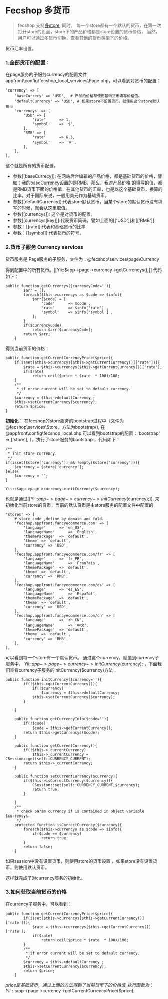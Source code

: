 Fecshop 多货币
==============

> fecshop 支持[多store](fecshop-feature-mutil-stores.md), 同时，
每一个store都有一个默认的货币，在第一次打开store的页面，store下的产品价格都是store设置的货币价格，
当然，用户可以通过多货币切换，查看其他的货币类型下的价格。

货币汇率设置。

### 1.全部货币的配置：

在page服务的子服务currency的配置文件 appfront\config\fecshop_local_services\Page.php，可以看到对货币的配置：

```
'currency' => [
	'baseCurrecy' => 'USD',  # 产品的价格都使用基础货币填写价格值。
	'defaultCurrency' => 'USD', # 如果store不设置货币，就使用这个store默认货币
	'currencys' => [
		'USD' => [
			'rate' 		=> 1,
			'symbol' 	=> '$',
		],
		'RMB' => [
			'rate' 		=> 6.3,
			'symbol' 	=> '￥',
		],
	],
],
```

这个就是所有的货币配置，

- 参数[[baseCurrecy]]: 在网站后台编辑的产品价格，都是基础货币的价格，譬如：我的baseCurrency设置的是RMB，那么，我对产品价格
的填写的值，都是RMB货币下面的价格值，在其他货币的汇率，也是以这个基础货币，换算的比率，对于国际来说，一般用美元作为基础货币。
- 参数[[defaultCurrency]]:代表store默认货币，当某个store的默认货币没有填写的时候，就会从这里取值。
- 参数[[currencys]]: 这个是对货币的配置。
- 参数[[currencys[key]]]:代表货币简码，譬如上面的[['USD']]和[['RMB']]
- 参数：[[rate]]:代表和基础货币的比率.
- 参数：[[symbol]]:代表货币的符号。

### 2.货币子服务  Currency services

货币服务是 Page服务的子服务，文件为：@fecshop\services\page\Currency

得到配置中的所有货币。[[Yii::$app->page->currency->getCurrencys();]] 
代码如下：

```
public function getCurrencys($currencyCode=''){
		$arr = [];
		foreach($this->currencys as $code => $info){
			$arr[$code] = [
				'code' 		=> $code ,
				'rate' 		=> $info['rate'] ,
				'symbol' 	=> $info['symbol'] ,
			];
		}
		if($currencyCode)
			return $arr[$currencyCode];
		return $arr;
	}
```

得到当前货币的价格：

```
public function getCurrentCurrencyPrice($price){
	if(isset($this->currencys[$this->getCurrentCurrency()]['rate'])){
		$rate = $this->currencys[$this->getCurrentCurrency()]['rate'];
		if($rate)
			return ceil($price * $rate  * 100)/100;
	}
	/**
	 * if error current will be set to default currency.
	 */
	$currency = $this->defaultCurrency ;
	$this->setCurrentCurrency($currency);
	return $price;
}
```


**初始化**：
在fecshop的store服务的bootstrap过程中（文件为@fecshop\services\Store，方法为bootstrap(),
在@appfront\config\fecshop_local.php 可以看到bootstrap的配置：'bootstrap' => ['store'],
），执行了store服务的bootstrap
，代码如下：

```
/**
 * init store currency.
 */
if(isset($store['currency']) && !empty($store['currency'])){
	$currency = $store['currency'];
}else{
	$currency = '';
}

Yii::$app->page->currency->initCurrency($currency);

```

也就是通过[[Yii::$app->page->currency->initCurrency($currency);]],
来初始化当前store的货币，当前的默认货币是由store服务的配置文件中配置的

```
'stores' => [
	# store_code ,define by domain and fold.
	'fecshop.appfront.fancyecommerce.com' => [
		'language' 		=> 'en_US',
		'languageName' 		=> 'English',
		'themePackage'	=> 'default',
		'theme'	=> 'default',
		'currency' => 'USD',
	],
	'fecshop.appfront.fancyecommerce.com/fr' => [
		'language' 		=> 'fr_FR',
		'languageName' 		=> 'Fran?ais',
		'themePackage'	=> 'default',
		'theme'	=> 'default',
		'currency' => 'RMB',
	],
	'fecshop.appfront.fancyecommerce.com/es' => [
		'language' 		=> 'es_ES',
		'languageName' 		=> 'Espa?ol',
		'themePackage'	=> 'default',
		'theme'	=> 'default',
		'currency' => 'USD',
	],
	'fecshop.appfront.fancyecommerce.com/cn' => [
		'language' 		=> 'zh_CN',
		'languageName' 		=> '中文',
		'themePackage'	=> 'default',
		'theme'	=> 'default',
		'currency' => 'RMB',
	],
],
```

可以看到每一个store有一个默认货币。
通过这个currency，赋值到currency子服务中，
Yii::$app->page->currency->initCurrency($currency);
，下面我们查看currency子服务的initCurrency($currency)方法：

```
public function initCurrency($currency=''){
		if(!$this->getCurrentCurrency()){
			if(!$currency)
				$currency = $this->defaultCurrency;
			$this->setCurrentCurrency($currency);
		}
		
	}
	
	public function getCurrencyInfo($code=''){
		if(!$code)
			$code = $this->getCurrentCurrency();
		return $this->getCurrencys($code);
	}
	
	public function getCurrentCurrency(){
		if(!$this->_currentCurrency)
			$this->_currentCurrency = CSession::get(self::CURRENCY_CURRENT);
		return $this->_currentCurrency;
	}
	
	public function setCurrentCurrency($currency){
		if($this->isCorrectCurrency($currency)){
			CSession::set(self::CURRENCY_CURRENT,$currency);
			return true;
		}
		
	}
	/**
	 * check param currency if is contained in object variable $currencys.
	 */
	protected function isCorrectCurrency($currency){
		foreach($this->currencys as $code => $info){
			if($code == $currency)
				return true;
		}
		return false;
	}
```

如果session中没有设置货币，则使用store的货币设置
，如果store没有设置货币，则使用默认货币。

这样就完成了对currency服务的初始化。

### 3.如何获取当前货币的价格

在currency子服务中，可以看到：

```
public function getCurrentCurrencyPrice($price){
		if(isset($this->currencys[$this->getCurrentCurrency()]['rate'])){
			$rate = $this->currencys[$this->getCurrentCurrency()]['rate'];
			if($rate)
				return ceil($price * $rate  * 100)/100;
		}
		/**
		 * if error current will be set to default currency.
		 */
		$currency = $this->defaultCurrency ;
		$this->setCurrentCurrency($currency);
		return $price;
	}
```

$price是基础货币，通过上面的方法得到了当前货币
下的价格值,执行函数为：
Yii::$app->page->currency->getCurrentCurrencyPrice($price);






